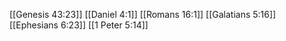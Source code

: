 [[Genesis 43:23]]
[[Daniel 4:1]]
[[Romans 16:1]]
[[Galatians 5:16]]
[[Ephesians 6:23]]
[[1 Peter 5:14]]
